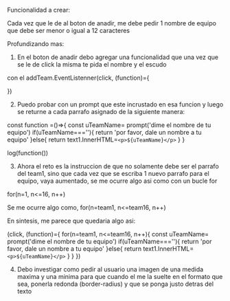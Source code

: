 Funcionalidad a crear:

Cada vez que le de al boton de anadir, me debe pedir 1 nombre de equipo que debe ser menor o igual a 12 caracteres

Profundizando mas:

1. En el boton de anadir debo agregar una funcionalidad que una vez que se le de click 
la misma te pida el nombre y el escudo

con el addTeam.EventListenner(click, (function)={

})

2. Puedo probar con un prompt que este incrustado en esa funcion y luego se returne a cada parrafo asignado de la siguiente manera:

const function =()=>{
    const uTeamName= prompt('dime el nombre de tu equipo')
    if(uTeamName===''){
        return 'por favor, dale un nombre a tu equipo'
    }else{
        return text1.InnerHTML=`<p>${uTeamName}</p>`
    }
}

log(function())

3. Ahora el reto es la instruccion de que no solamente debe ser el parrafo del team1, sino que cada vez que se escriba 1 nuevo parrafo para el equipo, vaya aumentado, se me ocurre algo asi como con un bucle for 

for(n=1, n<=16, n++)

Se me ocurre algo como, for(n=team1, n<=team16, n++) 

En sintesis, me parece que quedaria algo asi:

(click, (function)={
    for(n=team1, n<=team16, n++){
        const uTeamName= prompt('dime el nombre de tu equipo')
    if(uTeamName===''){
        return 'por favor, dale un nombre a tu equipo'
    }else{
        return text1.InnerHTML=`<p>${uTeamName}</p>`
    }
}
    })


4. Debo investigar como pedir al usuario una imagen de una medida maxima y una minima para que cuando el me la 
suelte en el formato que sea, ponerla redonda (border-radius) y que se ponga justo detras del texto 


